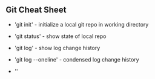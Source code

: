 ## Git Cheat Sheet

* 'git init' - initialize a local git repo in working directory

* 'git status' - show state of local repo

* 'git log' - show log change history

* 'git log --oneline' - condensed log change history

* ''
